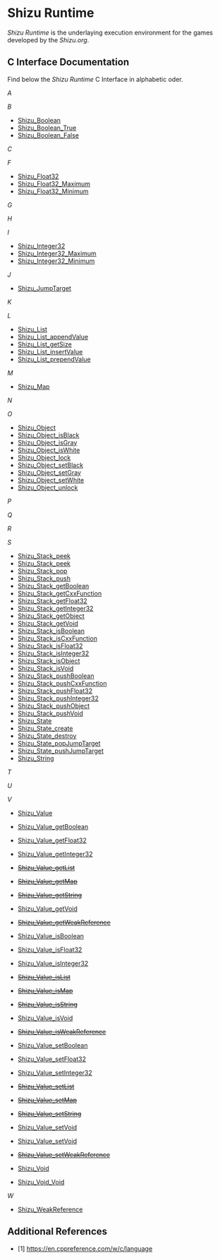 # Shizu Runtime
*Shizu Runtime* is the underlaying execution environment for the games developed by the *Shizu.org*.

## C Interface Documentation
Find below the *Shizu Runtime* C Interface in alphabetic oder.

*A*

*B*
- [Shizu_Boolean](Shizu_Boolean.md)
- [Shizu_Boolean_True](Shizu_Boolean_True.md)
- [Shizu_Boolean_False](Shizu_Boolean_False.md)

*C*

*F*
- [Shizu_Float32](Shizu_Float32.md)
- [Shizu_Float32_Maximum](Shizu_Float32_Maximum.md)
- [Shizu_Float32_Minimum](Shizu_Float32_Minimum.md)

*G*

*H*

*I*
- [Shizu_Integer32](Shizu_Integer32.md)
- [Shizu_Integer32_Maximum](Shizu_Integer32_Maximum.md)
- [Shizu_Integer32_Minimum](Shizu_Integer32_Minimum.md)

*J*
- [Shizu_JumpTarget](Shizu_JumpTarget.md)

*K*

*L*
- [Shizu_List](Shizu_List.md)
- [Shizu_List_appendValue](Shizu_List_appendValue.md)
- [Shizu_List_getSize](Shizu_List_getSize.md)
- [Shizu_List_insertValue](Shizu_List_insertValue.md)
- [Shizu_List_prependValue](Shizu_List_prependValue.md)

*M*
- [Shizu_Map](Shizu_Map.md)

*N*

*O*
- [Shizu_Object](Shizu_Object.md)
- [Shizu_Object_isBlack](Object/Shizu_Object_isBlack.md)
- [Shizu_Object_isGray](Object/Shizu_Object_isGray.md)
- [Shizu_Object_isWhite](Object/Shizu_Object_isWhite.md)
- [Shizu_Object_lock](Object/Shizu_Object_lock.md)
- [Shizu_Object_setBlack](Object/Shizu_Object_setBlack.md)
- [Shizu_Object_setGray](Object/Shizu_Object_setGray.md)
- [Shizu_Object_setWhite](Object/Shizu_Object_setWhite.md)
- [Shizu_Object_unlock](Object/Shizu_Object_unlock.md)

*P*

*Q*

*R*

*S*
- [Shizu_Stack_peek](Stack/Shizu_Stack_getSize.md)
- [Shizu_Stack_peek](Stack/Shizu_Stack_peek.md)
- [Shizu_Stack_pop](Stack/Shizu_Stack_pop.md)
- [Shizu_Stack_push](Stack/Shizu_Stack_push.md)
- [Shizu_Stack_getBoolean](Stack/Shizu_Stack_getBoolean.md)
- [Shizu_Stack_getCxxFunction](Stack/Shizu_Stack_getCxxFunction.md)
- [Shizu_Stack_getFloat32](Stack/Shizu_Stack_getFloat32.md)
- [Shizu_Stack_getInteger32](Stack/Shizu_Stack_getInteger32.md)
- [Shizu_Stack_getObject](Stack/Shizu_Stack_getObject.md)
- [Shizu_Stack_getVoid](Stack/Shizu_Stack_getVoid.md)
- [Shizu_Stack_isBoolean](Stack/Shizu_Stack_isBoolean.md)
- [Shizu_Stack_isCxxFunction](Stack/Shizu_Stack_isCxxFunction.md)
- [Shizu_Stack_isFloat32](Stack/Shizu_Stack_isFloat32.md)
- [Shizu_Stack_isInteger32](Stack/Shizu_Stack_isInteger32.md)
- [Shizu_Stack_isObject](Stack/Shizu_Stack_isObject.md)
- [Shizu_Stack_isVoid](Stack/Shizu_Stack_isVoid.md)
- [Shizu_Stack_pushBoolean](Stack/Shizu_Stack_pushBoolean.md)
- [Shizu_Stack_pushCxxFunction](Stack/Shizu_Stack_pushCxxFunction.md)
- [Shizu_Stack_pushFloat32](Stack/Shizu_Stack_pushFloat32.md)
- [Shizu_Stack_pushInteger32](Stack/Shizu_Stack_pushInteger32.md)
- [Shizu_Stack_pushObject](Stack/Shizu_Stack_pushObject.md)
- [Shizu_Stack_pushVoid](Stack/Shizu_Stack_pushVoid.md)
- [Shizu_State](Shizu_State.md)
- [Shizu_State_create](Shizu_State_create.md)
- [Shizu_State_destroy](Shizu_State_destroy.md)
- [Shizu_State_popJumpTarget](Shizu_State_popJumpTarget.md)
- [Shizu_State_pushJumpTarget](Shizu_State_pushJumpTarget.md)
- [Shizu_String](Shizu_String.md)

*T*

*U*

*V*

- [Shizu_Value](Shizu_Value.md)
- [Shizu_Value_getBoolean](Shizu_Value_getBoolean.md)
- [Shizu_Value_getFloat32](Shizu_Value_getFloat32.md)
- [Shizu_Value_getInteger32](Shizu_Value_getInteger32.md)
- ~~[Shizu_Value_getList](Obsolete/Shizu_Value_getList.md)~~
- ~~[Shizu_Value_getMap](Obsolete/Shizu_Value_getMap.md)~~
- ~~[Shizu_Value_getString](Obsolete/Shizu_Value_getString.md)~~
- [Shizu_Value_getVoid](Shizu_Value_getVoid.md)
- ~~[Shizu_Value_getWeakReference](Obsolete/Shizu_Value_getWeakReference.md)~~

- [Shizu_Value_isBoolean](Shizu_Value_isBoolean.md)
- [Shizu_Value_isFloat32](Shizu_Value_isFloat32.md)
- [Shizu_Value_isInteger32](Shizu_Value_isInteger32.md)
- ~~[Shizu_Value_isList](Obsolete/Shizu_Value_isList.md)~~
- ~~[Shizu_Value_isMap](Obsolete/Shizu_Value_isMap.md)~~
- ~~[Shizu_Value_isString](Obsolete/Shizu_Value_isString.md)~~
- [Shizu_Value_isVoid](Shizu_Value_isVoid.md)
- ~~[Shizu_Value_isWeakReference](Obsolete/Shizu_Value_isWeakReference.md)~~

- [Shizu_Value_setBoolean](Shizu_Value_setBoolean.md)
- [Shizu_Value_setFloat32](Shizu_Value_setFloat32.md)
- [Shizu_Value_setInteger32](Shizu_Value_setInteger32.md)
- ~~[Shizu_Value_setList](Obsolete/Shizu_Value_setList.md)~~
- ~~[Shizu_Value_setMap](Obsolete/Shizu_Value_setMap.md)~~
- ~~[Shizu_Value_setString](Obsolete/Shizu_Value_setString.md)~~
- [Shizu_Value_setVoid](Shizu_Value_setObject.md)
- [Shizu_Value_setVoid](Shizu_Value_setVoid.md)
- ~~[Shizu_Value_setWeakReference](Shizu_Value_setWeakReference.md)~~

- [Shizu_Void](Shizu_Void.md)
- [Shizu_Void_Void](Shizu_Void_Void.md)

*W*
- [Shizu_WeakReference](Shizu_WeakReference.md)

## Additional References

- [1] https://en.cppreference.com/w/c/language
